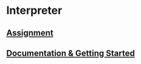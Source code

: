 # Interpreter
##  [Assignment](https://github.com/mitulsavani/Interpreter/blob/master/Assignment%203.pdf)

## [Documentation & Getting Started](https://github.com/mitulsavani/Interpreter/blob/master/Documentation.pdf)
